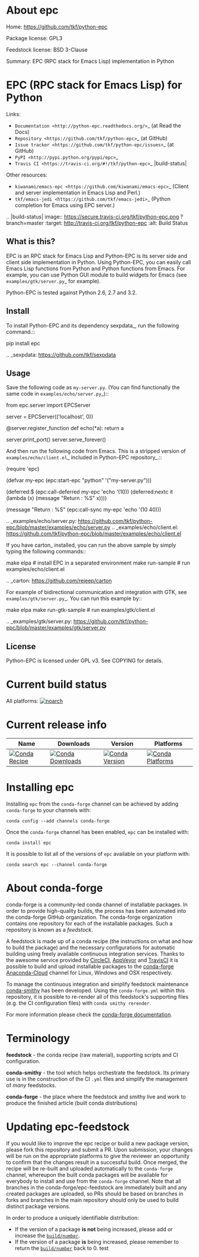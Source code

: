 About epc
=========

Home: https://github.com/tkf/python-epc

Package license: GPL3

Feedstock license: BSD 3-Clause

Summary: EPC (RPC stack for Emacs Lisp) implementation in Python

EPC (RPC stack for Emacs Lisp) for Python
=========================================

Links:

* `Documentation <http://python-epc.readthedocs.org/>`_ (at Read the Docs)
* `Repository <https://github.com/tkf/python-epc>`_ (at GitHub)
* `Issue tracker <https://github.com/tkf/python-epc/issues>`_ (at GitHub)
* `PyPI <http://pypi.python.org/pypi/epc>`_
* `Travis CI <https://travis-ci.org/#!/tkf/python-epc>`_ |build-status|

Other resources:

* `kiwanami/emacs-epc <https://github.com/kiwanami/emacs-epc>`_
  (Client and server implementation in Emacs Lisp and Perl.)
* `tkf/emacs-jedi <https://github.com/tkf/emacs-jedi>`_
  (Python completion for Emacs using EPC server.)

.. |build-status|
   image:: https://secure.travis-ci.org/tkf/python-epc.png
           ?branch=master
   :target: http://travis-ci.org/tkf/python-epc
   :alt: Build Status


What is this?
-------------

EPC is an RPC stack for Emacs Lisp and Python-EPC is its server side
and client side implementation in Python.  Using Python-EPC, you can
easily call Emacs Lisp functions from Python and Python functions from
Emacs.  For example, you can use Python GUI module to build widgets
for Emacs (see `examples/gtk/server.py`_ for example).

Python-EPC is tested against Python 2.6, 2.7 and 3.2.

Install
-------

To install Python-EPC and its dependency sexpdata_, run the following
command.::

   pip install epc

.. _sexpdata: https://github.com/tkf/sexpdata


Usage
-----

Save the following code as ``my-server.py``.
(You can find functionally the same code in `examples/echo/server.py`_)::

   from epc.server import EPCServer

   server = EPCServer(('localhost', 0))

   @server.register_function
   def echo(*a):
       return a

   server.print_port()
   server.serve_forever()


And then run the following code from Emacs.
This is a stripped version of `examples/echo/client.el`_ included in
Python-EPC repository_.::

   (require 'epc)

   (defvar my-epc (epc:start-epc "python" '("my-server.py")))

   (deferred:$
     (epc:call-deferred my-epc 'echo '(10))
     (deferred:nextc it
       (lambda (x) (message "Return : %S" x))))

   (message "Return : %S" (epc:call-sync my-epc 'echo '(10 40)))


.. _examples/echo/server.py:
   https://github.com/tkf/python-epc/blob/master/examples/echo/server.py
.. _examples/echo/client.el:
   https://github.com/tkf/python-epc/blob/master/examples/echo/client.el

If you have carton_ installed, you can run the above sample by
simply typing the following commands::

   make elpa        # install EPC in a separated environment
   make run-sample  # run examples/echo/client.el

.. _carton: https://github.com/rejeep/carton


For example of bidirectional communication and integration with GTK,
see `examples/gtk/server.py`_.  You can run this example by::

   make elpa
   make run-gtk-sample  # run examples/gtk/client.el

.. _examples/gtk/server.py:
   https://github.com/tkf/python-epc/blob/master/examples/gtk/server.py


License
-------

Python-EPC is licensed under GPL v3.
See COPYING for details.


Current build status
====================

All platforms:
[![noarch](https://img.shields.io/circleci/project/github/conda-forge/epc-feedstock/master.svg?label=noarch)](https://circleci.com/gh/conda-forge/epc-feedstock)

Current release info
====================

| Name | Downloads | Version | Platforms |
| --- | --- | --- | --- |
| [![Conda Recipe](https://img.shields.io/badge/recipe-epc-green.svg)](https://anaconda.org/conda-forge/epc) | [![Conda Downloads](https://img.shields.io/conda/dn/conda-forge/epc.svg)](https://anaconda.org/conda-forge/epc) | [![Conda Version](https://img.shields.io/conda/vn/conda-forge/epc.svg)](https://anaconda.org/conda-forge/epc) | [![Conda Platforms](https://img.shields.io/conda/pn/conda-forge/epc.svg)](https://anaconda.org/conda-forge/epc) |

Installing epc
==============

Installing `epc` from the `conda-forge` channel can be achieved by adding `conda-forge` to your channels with:

```
conda config --add channels conda-forge
```

Once the `conda-forge` channel has been enabled, `epc` can be installed with:

```
conda install epc
```

It is possible to list all of the versions of `epc` available on your platform with:

```
conda search epc --channel conda-forge
```


About conda-forge
=================

conda-forge is a community-led conda channel of installable packages.
In order to provide high-quality builds, the process has been automated into the
conda-forge GitHub organization. The conda-forge organization contains one repository
for each of the installable packages. Such a repository is known as a *feedstock*.

A feedstock is made up of a conda recipe (the instructions on what and how to build
the package) and the necessary configurations for automatic building using freely
available continuous integration services. Thanks to the awesome service provided by
[CircleCI](https://circleci.com/), [AppVeyor](https://www.appveyor.com/)
and [TravisCI](https://travis-ci.org/) it is possible to build and upload installable
packages to the [conda-forge](https://anaconda.org/conda-forge)
[Anaconda-Cloud](https://anaconda.org/) channel for Linux, Windows and OSX respectively.

To manage the continuous integration and simplify feedstock maintenance
[conda-smithy](https://github.com/conda-forge/conda-smithy) has been developed.
Using the ``conda-forge.yml`` within this repository, it is possible to re-render all of
this feedstock's supporting files (e.g. the CI configuration files) with ``conda smithy rerender``.

For more information please check the [conda-forge documentation](https://conda-forge.org/docs/).

Terminology
===========

**feedstock** - the conda recipe (raw material), supporting scripts and CI configuration.

**conda-smithy** - the tool which helps orchestrate the feedstock.
                   Its primary use is in the construction of the CI ``.yml`` files
                   and simplify the management of *many* feedstocks.

**conda-forge** - the place where the feedstock and smithy live and work to
                  produce the finished article (built conda distributions)


Updating epc-feedstock
======================

If you would like to improve the epc recipe or build a new
package version, please fork this repository and submit a PR. Upon submission,
your changes will be run on the appropriate platforms to give the reviewer an
opportunity to confirm that the changes result in a successful build. Once
merged, the recipe will be re-built and uploaded automatically to the
`conda-forge` channel, whereupon the built conda packages will be available for
everybody to install and use from the `conda-forge` channel.
Note that all branches in the conda-forge/epc-feedstock are
immediately built and any created packages are uploaded, so PRs should be based
on branches in forks and branches in the main repository should only be used to
build distinct package versions.

In order to produce a uniquely identifiable distribution:
 * If the version of a package **is not** being increased, please add or increase
   the [``build/number``](https://conda.io/docs/user-guide/tasks/build-packages/define-metadata.html#build-number-and-string).
 * If the version of a package **is** being increased, please remember to return
   the [``build/number``](https://conda.io/docs/user-guide/tasks/build-packages/define-metadata.html#build-number-and-string)
   back to 0.
test
